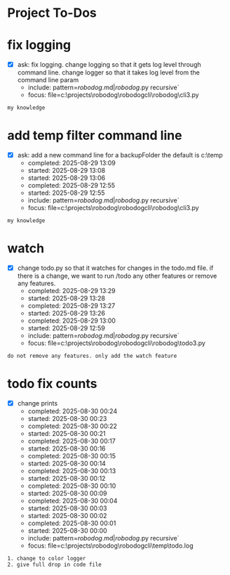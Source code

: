 # Project To-Dos

# fix logging
- [x] ask: fix logging. change logging so that it gets log level through command line. change logger so that it takes log level from the command line param
  - include: pattern=*robodog*.md|*robodog*.py  recursive`
  - focus: file=c:\projects\robodog\robodogcli\robodog\cli3.py
```code
my knowledge
```

# add temp filter command line
- [x] ask: add a new command line for a backupFolder the default is c:\temp
  - completed: 2025-08-29 13:09
  - started: 2025-08-29 13:08
  - started: 2025-08-29 13:06
  - completed: 2025-08-29 12:55
  - started: 2025-08-29 12:55
  - include: pattern=*robodog*.md|*robodog*.py  recursive`
  - focus:   file=c:\projects\robodog\robodogcli\robodog\cli3.py
```code
my knowledge
```

# watch
- [x] change todo.py so that it watches for changes in the todo.md file. if there is a change, we want to run /todo any other features or remove any features.
  - completed: 2025-08-29 13:29
  - started: 2025-08-29 13:28
  - completed: 2025-08-29 13:27
  - started: 2025-08-29 13:26
  - completed: 2025-08-29 13:00
  - started: 2025-08-29 12:59
  - include: pattern=*robodog*.md|*robodog*.py  recursive`
  - focus:   file=c:\projects\robodog\robodogcli\robodog\todo3.py
```code
do not remove any features. only add the watch feature
```



# todo fix counts
- [x] change prints
  - completed: 2025-08-30 00:24
  - started: 2025-08-30 00:23
  - completed: 2025-08-30 00:22
  - started: 2025-08-30 00:21
  - completed: 2025-08-30 00:17
  - started: 2025-08-30 00:16
  - completed: 2025-08-30 00:15
  - started: 2025-08-30 00:14
  - completed: 2025-08-30 00:13
  - started: 2025-08-30 00:12
  - completed: 2025-08-30 00:10
  - started: 2025-08-30 00:09
  - completed: 2025-08-30 00:04
  - started: 2025-08-30 00:03
  - started: 2025-08-30 00:02
  - completed: 2025-08-30 00:01
  - started: 2025-08-30 00:00
  - include: pattern=*robodog*.md|*robodog*.py  recursive`
  - focus:   file=c:\projects\robodog\robodogcli\temp\todo.log
```code
1. change to color logger
2. give full drop in code file
```
